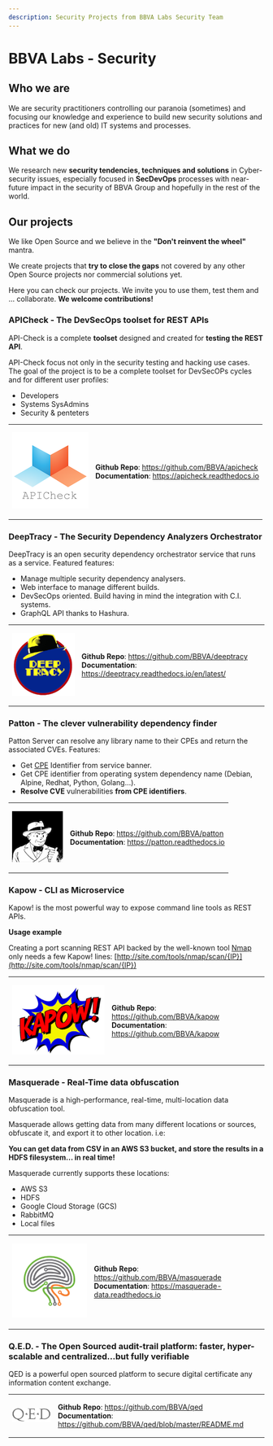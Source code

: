 ```yaml
---
description: Security Projects from BBVA Labs Security Team
---
```


# BBVA Labs - Security

## Who we are

We are security practitioners controlling our paranoia \(sometimes\) and focusing our knowledge and experience to build new security solutions and practices for new \(and old\) IT systems and processes.

## What we do

We research new **security tendencies, techniques and solutions** in Cyber-security issues, especially focused in **SecDevOps** processes with near-future impact in the security of BBVA Group and hopefully in the rest of the world.

## Our projects

We like Open Source and we believe in the **"Don't reinvent the wheel"** mantra.

We create projects that **try to close the gaps** not covered by any other Open Source projects nor commercial solutions yet.

Here you can check our projects. We invite you to use them, test them and ... collaborate. **We welcome contributions!**

### APICheck - The DevSecOps toolset for REST APIs

API-Check is a complete **toolset** designed and created for **testing the REST API**.

API-Check focus not only in the security testing and hacking use cases. The goal of the project is to be a complete toolset for DevSecOPs cycles and for different user profiles:

* Developers
* Systems SysAdmins
* Security & penteters

<table>
  <tbody>
    <tr>
      <td style="text-align:left">
        <p></p>
        <p>
          <img src=".gitbook/assets/apicheck-logo.png" />
        </p>
      </td>
      <td style="text-align:left">
        <p>
            <b>Github Repo</b>: <a href="https://github.com/BBVA/apicheck">https://github.com/BBVA/apicheck</a>
            <br/>
            <b>Documentation</b>: <a href="https://apicheck.readthedocs.io">https://apicheck.readthedocs.io</a>
        </p>
      </td>
    </tr>
  </tbody>
</table>


### DeepTracy - The Security Dependency Analyzers Orchestrator

DeepTracy is an open security dependency orchestrator service that runs as a service. Featured features:

* Manage multiple security dependency analysers.
* Web interface to manage different builds.
* DevSecOps oriented. Build having in mind the integration with C.I. systems.
* GraphQL API thanks to Hashura.

<table>
  <tbody>
    <tr>
      <td style="text-align:left">
        <p></p>
        <p>
          <img src=".gitbook/assets/deeptracy-logo-small.png" />
        </p>
      </td>
      <td style="text-align:left">
        <p>
            <b>Github Repo</b>: <a href="https://github.com/BBVA/deeptracy">https://github.com/BBVA/deeptracy</a>
            <br/>
            <b>Documentation</b>: <a href="https://deeptracy.readthedocs.io/en/latest/">https://deeptracy.readthedocs.io/en/latest/</a>
        </p>
      </td>
    </tr>
  </tbody>
</table>

### Patton - The clever vulnerability dependency finder

Patton Server can resolve any library name to their CPEs and return the associated CVEs. Features:

* Get [CPE](https://nvd.nist.gov/products/cpe) Identifier from service banner.
* Get CPE identifier from operating system dependency name \(Debian, Alpine, Redhat, Python, Golang...\).
* **Resolve CVE** vulnerabilities **from CPE identifiers**.

<table>
  <tbody>
    <tr>
      <td style="text-align:left">
        <p></p>
        <p>
          <img src=".gitbook/assets/patton-logo.png" />
        </p>
      </td>
      <td style="text-align:left">
        <p>
            <b>Github Repo</b>: <a href="https://github.com/BBVA/patton">https://github.com/BBVA/patton</a>
            <br/>
            <b>Documentation</b>: <a href="https://patton.readthedocs.io">https://patton.readthedocs.io</a>
        </p>
      </td>
    </tr>
  </tbody>
</table>

### Kapow - CLI as Microservice

Kapow! is the most powerful way to expose command line tools as REST APIs.

**Usage example**

Creating a port scanning REST API backed by the well-known tool [Nmap](https://nmap.org) only needs a few Kapow! lines: [http://site.com/tools/nmap/scan/{IP}](http://site.com/tools/nmap/scan/{IP})

<table>
  <tbody>
    <tr>
      <td style="text-align:left">
        <p></p>
        <p>
          <img src=".gitbook/assets/kapow.png" />
        </p>
      </td>
      <td style="text-align:left">
        <p>
            <b>Github Repo</b>: <a href="https://github.com/BBVA/kapow">https://github.com/BBVA/kapow</a>
            <br/>
            <b>Documentation</b>: <a href="https://github.com/BBVA/kapow">https://github.com/BBVA/kapow</a>
        </p>
      </td>
    </tr>
  </tbody>
</table>

### Masquerade - Real-Time data obfuscation

Masquerade is a high-performance, real-time, multi-location data obfuscation tool.

Masquerade allows getting data from many different locations or sources, obfuscate it, and export it to other location. i.e:

**You can get data from CSV in an AWS S3 bucket, and store the results in a HDFS filesystem... in real time!**

Masquerade currently supports these locations:

* AWS S3
* HDFS
* Google Cloud Storage \(GCS\)
* RabbitMQ
* Local files

<table>
  <tbody>
    <tr>
      <td style="text-align:left">
        <p></p>
        <p>
          <img src=".gitbook/assets/masquerade-logo-small.png" />
        </p>
      </td>
      <td style="text-align:left">
        <p>
            <b>Github Repo</b>: <a href="https://github.com/BBVA/masquerade">https://github.com/BBVA/masquerade</a>
            <br/>
            <b>Documentation</b>: <a href="https://masquerade-data.readthedocs.io">https://masquerade-data.readthedocs.io</a>
        </p>
      </td>
    </tr>
  </tbody>
</table>

### Q.E.D. - The Open Sourced audit-trail platform: faster, hyper-scalable and centralized...but fully verifiable

QED is a powerful open sourced platform to secure digital certificate any information content exchange.

<table>
  <tbody>
    <tr>
      <td style="text-align:left">
        <p></p>
        <p>
          <img src=".gitbook/assets/qed_logo.png" />
        </p>
      </td>
      <td style="text-align:left">
        <p>
            <b>Github Repo</b>: <a href="https://github.com/BBVA/qed">https://github.com/BBVA/qed</a>
            <br/>
            <b>Documentation</b>: <a href="https://github.com/BBVA/qed/blob/master/README.md">https://github.com/BBVA/qed/blob/master/README.md</a>
        </p>
      </td>
    </tr>
  </tbody>
</table>

